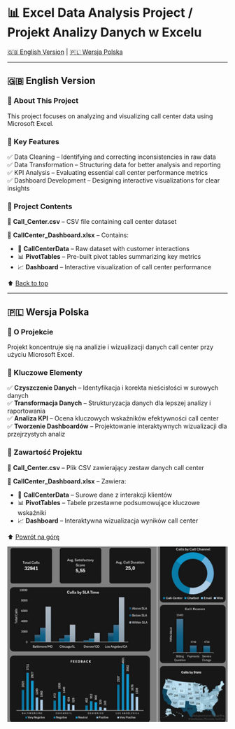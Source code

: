 # 📊 Excel Data Analysis Project / Projekt Analizy Danych w Excelu

[🇬🇧 English Version](#english-version) | [🇵🇱 Wersja Polska](#wersja-polska)

---

## 🇬🇧 English Version

### 🎯 About This Project

This project focuses on analyzing and visualizing call center data using Microsoft Excel.

### 📂 Key Features

✅ Data Cleaning – Identifying and correcting inconsistencies in raw data  
✅ Data Transformation – Structuring data for better analysis and reporting  
✅ KPI Analysis – Evaluating essential call center performance metrics  
✅ Dashboard Development – Designing interactive visualizations for clear insights

### 📂 Project Contents

📁 **Call_Center.csv** – CSV file containing call center dataset

📁 **CallCenter_Dashboard.xlsx** – Contains:

- 📁 **CallCenterData** – Raw dataset with customer interactions
- 📊 **PivotTables** – Pre-built pivot tables summarizing key metrics
- 📈 **Dashboard** – Interactive visualization of call center performance

⬆ [Back to top](#data-analysis-and-visualization-projects--projekty-analizy-danych-i-wizualizacji)

---

## 🇵🇱 Wersja Polska

### 🎯 O Projekcie

Projekt koncentruje się na analizie i wizualizacji danych call center przy użyciu Microsoft Excel.

### 📂 Kluczowe Elementy

✅ **Czyszczenie Danych** – Identyfikacja i korekta nieścisłości w surowych danych  
✅ **Transformacja Danych** – Strukturyzacja danych dla lepszej analizy i raportowania  
✅ **Analiza KPI** – Ocena kluczowych wskaźników efektywności call center  
✅ **Tworzenie Dashboardów** – Projektowanie interaktywnych wizualizacji dla przejrzystych analiz

### 📂 Zawartość Projektu

📁 **Call_Center.csv** – Plik CSV zawierający zestaw danych call center

📁 **CallCenter_Dashboard.xlsx** – Zawiera:

- 📁 **CallCenterData** – Surowe dane z interakcji klientów
- 📊 **PivotTables** – Tabele przestawne podsumowujące kluczowe wskaźniki
- 📈 **Dashboard** – Interaktywna wizualizacja wyników call center

⬆ [Powrót na górę](#data-analysis-and-visualization-projects--projekty-analizy-danych-i-wizualizacji)

<img src="dashboard.jpg" alt="Dashboard Preview" width="600"/>
